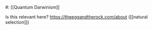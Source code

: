 #: [[Quantum Darwinism]] 

Is this relevant here? https://theeggandtherock.com/about ([[natural selection]]) 